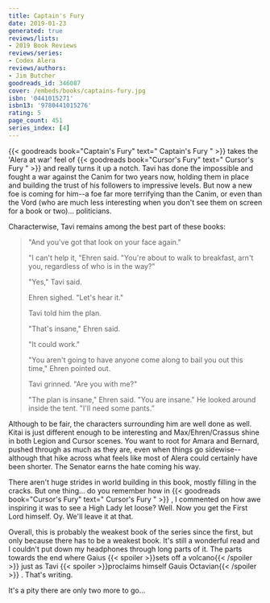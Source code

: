 ```yaml
---
title: Captain's Fury
date: 2019-01-23
generated: true
reviews/lists:
- 2019 Book Reviews
reviews/series:
- Codex Alera
reviews/authors:
- Jim Butcher
goodreads_id: 346087
cover: /embeds/books/captains-fury.jpg
isbn: '0441015271'
isbn13: '9780441015276'
rating: 5
page_count: 451
series_index: [4]
---
```

{{< goodreads book="Captain's Fury" text=" Captain's Fury " >}} takes the 'Alera at war' feel of {{< goodreads book="Cursor's Fury" text=" Cursor's Fury " >}} and really turns it up a notch. Tavi has done the impossible and fought a war against the Canim for two years now, holding them in place and building the trust of his followers to impressive levels. But now a new foe is coming for him--a foe far more terrifying than the Canim, or even than the Vord (who are much less interesting when you don't see them on screen for a book or two)... politicians.  

Characterwise, Tavi remains among the best part of these books:  

<!--more-->

>  "And you've got that look on your face again."  
>
>  "I can't help it, "Ehren said. "You're about to walk to breakfast, arn't you, regardless of who is in the way?"  
>
>  "Yes," Tavi said.  
>
>  Ehren sighed. "Let's hear it."  
>
>  Tavi told him the plan.  
>
>  "That's insane," Ehren said.  
>
>  "It could work."  
>
>  "You aren't going to have anyone come along to bail you out this time," Ehren pointed out.  
>
>  Tavi grinned. "Are you with me?"  
>
>  "The plan is insane," Ehren said. "You are insane." He looked around inside the tent. "I'll need some pants.”  

Although to be fair, the characters surrounding him are well done as well. Kitai is just different enough to be interesting and Max/Ehren/Crassus shine in both Legion and Cursor scenes. You want to root for Amara and Bernard, pushed through as much as they are, even when things go sidewise--although that hike across what feels like most of Alera could certainly have been shorter. The Senator earns the hate coming his way.  

There aren't huge strides in world building in this book, mostly filling in the cracks. But one thing... do you remember how in {{< goodreads book="Cursor's Fury" text=" Cursor's Fury " >}} , I commented on how awe inspiring it was to see a High Lady let loose? Well. Now you get the First Lord himself. Oy. We'll leave it at that.  

Overall, this is probably the weakest book of the series since the first, but only because there has to be a weakest book. It's still a wonderful read and I couldn't put down my headphones through long parts of it. The parts towards the end where Gaius  {{< spoiler >}}sets off a volcano{{< /spoiler >}} just as Tavi  {{< spoiler >}}proclaims himself Gauis Octavian{{< /spoiler >}}  . That's writing.  

It's a pity there are only two more to go...